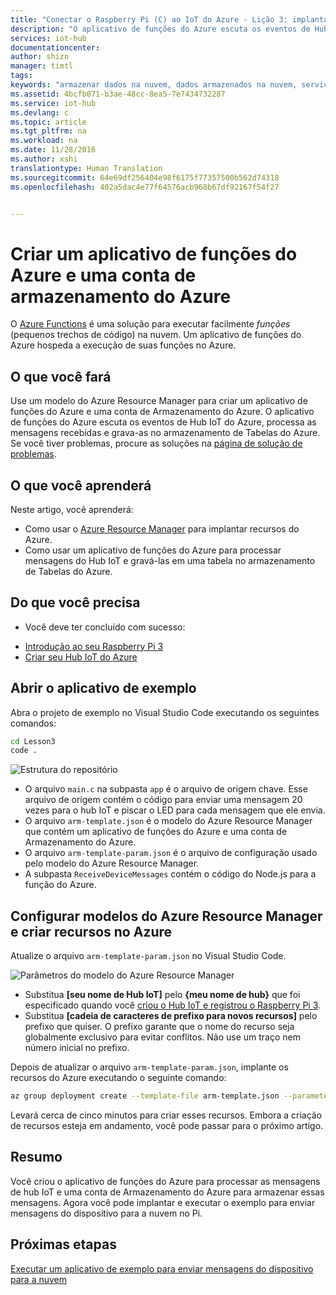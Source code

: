 ```yaml
---
title: "Conectar o Raspberry Pi (C) ao IoT do Azure - Lição 3: implantação de modelo | Microsoft Docs"
description: "O aplicativo de funções do Azure escuta os eventos de Hub IoT do Azure, processa as mensagens recebidas e grava-as no armazenamento de Tabelas do Azure."
services: iot-hub
documentationcenter: 
author: shizn
manager: timtl
tags: 
keywords: "armazenar dados na nuvem, dados armazenados na nuvem, serviço de nuvem de iot"
ms.assetid: 4bcfb071-b3ae-48cc-8ea5-7e7434732287
ms.service: iot-hub
ms.devlang: c
ms.topic: article
ms.tgt_pltfrm: na
ms.workload: na
ms.date: 11/28/2016
ms.author: xshi
translationtype: Human Translation
ms.sourcegitcommit: 64e69df256404e98f6175f77357500b562d74318
ms.openlocfilehash: 402a5dac4e77f64576acb968b67df92167f54f27


---
```

# <a name="create-an-azure-function-app-and-azure-storage-account"></a>Criar um aplicativo de funções do Azure e uma conta de armazenamento do Azure
O [Azure Functions](../../articles/azure-functions/functions-overview.md) é uma solução para executar facilmente *funções* (pequenos trechos de código) na nuvem. Um aplicativo de funções do Azure hospeda a execução de suas funções no Azure.

## <a name="what-will-you-do"></a>O que você fará
Use um modelo do Azure Resource Manager para criar um aplicativo de funções do Azure e uma conta de Armazenamento do Azure. O aplicativo de funções do Azure escuta os eventos de Hub IoT do Azure, processa as mensagens recebidas e grava-as no armazenamento de Tabelas do Azure. Se você tiver problemas, procure as soluções na [página de solução de problemas](iot-hub-raspberry-pi-kit-c-troubleshooting.md).

## <a name="what-will-you-learn"></a>O que você aprenderá
Neste artigo, você aprenderá:
* Como usar o [Azure Resource Manager](../../articles/azure-resource-manager/resource-group-overview.md) para implantar recursos do Azure.
* Como usar um aplicativo de funções do Azure para processar mensagens do Hub IoT e gravá-las em uma tabela no armazenamento de Tabelas do Azure.

## <a name="what-do-you-need"></a>Do que você precisa
* Você deve ter concluído com sucesso:
- [Introdução ao seu Raspberry Pi 3](iot-hub-raspberry-pi-kit-c-get-started.md)
- [Criar seu Hub IoT do Azure](iot-hub-raspberry-pi-kit-c-get-started.md)

## <a name="open-the-sample-app"></a>Abrir o aplicativo de exemplo
Abra o projeto de exemplo no Visual Studio Code executando os seguintes comandos:

```bash
cd Lesson3
code .
```

![Estrutura do repositório](media/iot-hub-raspberry-pi-lessons/lesson3/repo_structure_c.png)

* O arquivo `main.c` na subpasta `app` é o arquivo de origem chave. Esse arquivo de origem contém o código para enviar uma mensagem 20 vezes para o hub IoT e piscar o LED para cada mensagem que ele envia.
* O arquivo `arm-template.json` é o modelo do Azure Resource Manager que contém um aplicativo de funções do Azure e uma conta de Armazenamento do Azure.
* O arquivo `arm-template-param.json` é o arquivo de configuração usado pelo modelo do Azure Resource Manager.
* A subpasta `ReceiveDeviceMessages` contém o código do Node.js para a função do Azure.

## <a name="configure-azure-resource-manager-templates-and-create-resources-in-azure"></a>Configurar modelos do Azure Resource Manager e criar recursos no Azure
Atualize o arquivo `arm-template-param.json` no Visual Studio Code.

![Parâmetros do modelo do Azure Resource Manager](media/iot-hub-raspberry-pi-lessons/lesson3/arm_para_c.png)

* Substitua **[seu nome de Hub IoT]** pelo **{meu nome de hub}** que foi especificado quando você [criou o Hub IoT e registrou o Raspberry Pi 3](iot-hub-raspberry-pi-kit-c-lesson2-prepare-azure-iot-hub.md).
* Substitua **[cadeia de caracteres de prefixo para novos recursos]** pelo prefixo que quiser. O prefixo garante que o nome do recurso seja globalmente exclusivo para evitar conflitos. Não use um traço nem número inicial no prefixo.

Depois de atualizar o arquivo `arm-template-param.json`, implante os recursos do Azure executando o seguinte comando:

```bash
az group deployment create --template-file arm-template.json --parameters @arm-template-param.json -g iot-sample
```

Levará cerca de cinco minutos para criar esses recursos. Embora a criação de recursos esteja em andamento, você pode passar para o próximo artigo.

## <a name="summary"></a>Resumo
Você criou o aplicativo de funções do Azure para processar as mensagens de hub IoT e uma conta de Armazenamento do Azure para armazenar essas mensagens. Agora você pode implantar e executar o exemplo para enviar mensagens do dispositivo para a nuvem no Pi.

## <a name="next-steps"></a>Próximas etapas
[Executar um aplicativo de exemplo para enviar mensagens do dispositivo para a nuvem](iot-hub-raspberry-pi-kit-c-lesson3-run-azure-blink.md)




<!--HONumber=Jan17_HO4-->


